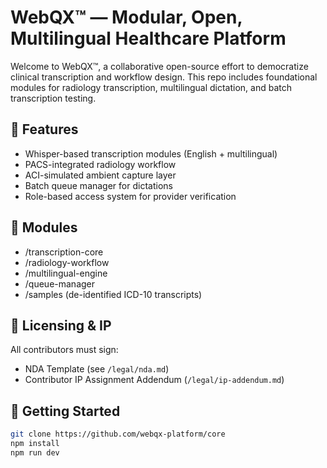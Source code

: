 # WebQX™ — Modular, Open, Multilingual Healthcare Platform

Welcome to WebQX™, a collaborative open-source effort to democratize clinical transcription and workflow design. This repo includes foundational modules for radiology transcription, multilingual dictation, and batch transcription testing.

## 🚀 Features
- Whisper-based transcription modules (English + multilingual)
- PACS-integrated radiology workflow
- ACI-simulated ambient capture layer
- Batch queue manager for dictations
- Role-based access system for provider verification

## 🧱 Modules
- /transcription-core
- /radiology-workflow
- /multilingual-engine
- /queue-manager
- /samples (de-identified ICD-10 transcripts)

## 🔐 Licensing & IP
All contributors must sign:
- NDA Template (see `/legal/nda.md`)
- Contributor IP Assignment Addendum (`/legal/ip-addendum.md`)

## 🌱 Getting Started
```bash
git clone https://github.com/webqx-platform/core
npm install
npm run dev


